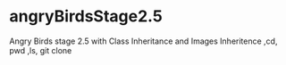 # angryBirdsStage2.5
Angry Birds stage 2.5 with Class Inheritance and Images
Inheritence ,cd, pwd ,ls, git clone 